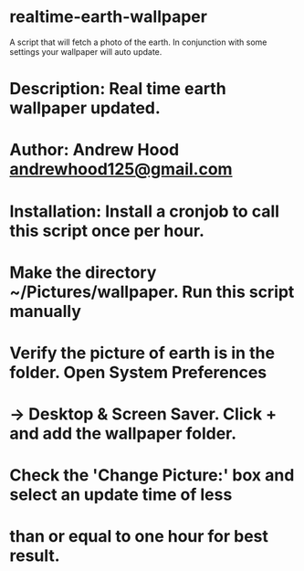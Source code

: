 realtime-earth-wallpaper
========================

A script that will fetch a photo of the earth. In conjunction with some settings your wallpaper will auto update. 


# Description: Real time earth wallpaper updated.
# Author: Andrew Hood <andrewhood125@gmail.com>
# Installation: Install a cronjob to call this script once per hour.
# Make the directory ~/Pictures/wallpaper. Run this script manually 
# Verify the picture of earth is in the folder. Open System Preferences
# -> Desktop & Screen Saver. Click + and add the wallpaper folder.
# Check the 'Change Picture:' box and select an update time of less
# than or equal to one hour for best result.

